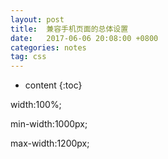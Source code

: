 ```yaml
---
layout: post
title:  兼容手机页面的总体设置
date:   2017-06-06 20:08:00 +0800
categories: notes
tag: css
---
```


* content
{:toc}


width:100%;

min-width:1000px;

max-width:1200px;